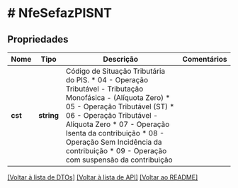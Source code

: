 # # NfeSefazPISNT

## Propriedades

Nome | Tipo | Descrição | Comentários
------------ | ------------- | ------------- | -------------
**cst** | **string** | Código de Situação Tributária do PIS.  * 04 - Operação Tributável - Tributação Monofásica - (Alíquota Zero)  * 05 - Operação Tributável (ST)  * 06 - Operação Tributável - Alíquota Zero  * 07 - Operação Isenta da contribuição  * 08 - Operação Sem Incidência da contribuição  * 09 - Operação com suspensão da contribuição |

[[Voltar à lista de DTOs]](../../README.md#models) [[Voltar à lista de API]](../../README.md#endpoints) [[Voltar ao README]](../../README.md)
